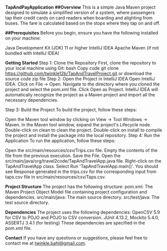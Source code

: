 **TapAndPayApplication**
**##Overview**
This is a simple Java Maven project designed to simulate a simplified version of a system, where passengers tap their credit cards on card readers when boarding and alighting from buses. The fare is calculated based on the stops where they tap on and off.

**##Prerequisites**
Before you begin, ensure you have the following installed on your machine:

Java Development Kit (JDK) 11 or higher
IntelliJ IDEA
Apache Maven (if not bundled with IntelliJ IDEA)

**Getting Started**
Step 1: Clone the Repository
First, clone the repository to your local machine using Git:
bash
Copy code
git clone  https://github.com/twinkle12b/TapAndTravelProject.git or download the source code zip file
Step 2: Open the Project in IntelliJ IDEA
Open IntelliJ IDEA.
Click on File -> Open.
Navigate to the directory where you cloned the project and select the pom.xml file.
Click Open as Project.
IntelliJ IDEA will automatically recognize the project as a Maven project and import all the necessary dependencies.

Step 3: Build the Project
To build the project, follow these steps:

Open the Maven tool window by clicking on View -> Tool Windows -> Maven.
In the Maven tool window, expand the project's Lifecycle node.
Double-click on clean to clean the project.
Double-click on install to compile the project and install the package into the local repository.
Step 4: Run the Application
To run the application, follow these steps:

Open the src/main/resources/csv/Trips.csv file.
Empty the contents of the file from the previous execution.
Save the File.
Open the src/main/java/org/travel2code/TapAndTravelApp.java file.
Right-click on the TapAndTravelApp class.
Select Run 'TapAndTravelApp.main()'.
You should see Response generated in the trips.csv for the corresponding input from taps.csv file in src/main/resources/csv/Taps.csv.

**Project Structure**
The project has the following structure:
pom.xml: The Maven Project Object Model file containing project configuration and dependencies.
src/main/java: The main source directory.
src/test/java: The test source directory.

**Dependencies**
The project uses the following dependencies:
OpenCSV 5.9 for CSV to POJO and POJO to CSV conversion.
JUnit 4.13.2, Mockito 5.4.0, ASSERTJ 3.4.1 (for testing)
These dependencies are specified in the pom.xml file.


**Contact**
If you have any questions or suggestions, please feel free to contact me at twinkle.bahl@gmail.com.